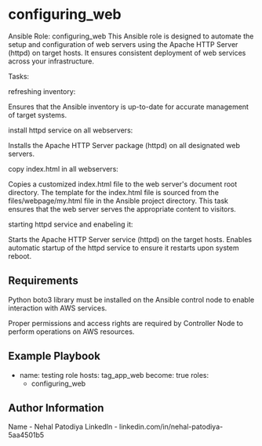 configuring_web
=========

Ansible Role: configuring_web
This Ansible role is designed to automate the setup and configuration of web servers using the Apache HTTP Server (httpd) on target hosts. It ensures consistent deployment of web services across your infrastructure.

Tasks:

refreshing inventory:

Ensures that the Ansible inventory is up-to-date for accurate management of target systems.

install httpd service on all webservers:

Installs the Apache HTTP Server package (httpd) on all designated web servers.

copy index.html in all webservers:

Copies a customized index.html file to the web server's document root directory.
The template for the index.html file is sourced from the files/webpage/my.html file in the Ansible project directory.
This task ensures that the web server serves the appropriate content to visitors.

starting httpd service and enabeling it:

Starts the Apache HTTP Server service (httpd) on the target hosts.
Enables automatic startup of the httpd service to ensure it restarts upon system reboot.

Requirements
------------

Python boto3 library must be installed on the Ansible control node to enable interaction with AWS services.

Proper permissions and access rights are required by Controller Node to perform operations on AWS resources.

Example Playbook
----------------

- name: testing role
  hosts: tag_app_web
  become: true
  roles:
    - configuring_web

Author Information
------------------

Name - Nehal Patodiya
LinkedIn - linkedin.com/in/nehal-patodiya-5aa4501b5
